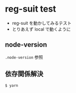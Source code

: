 # reg-suit test
- reg-suit を動かしてみるテスト
- とりあえず local で動くように

## node-version
`.node-version` 参照

## 依存関係解決
`$ yarn`
